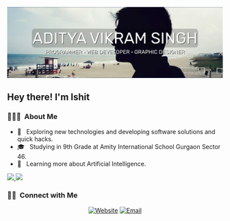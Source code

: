 <img src="https://raw.githubusercontent.com/AVS1508/AVS1508/master/assets/Aditya%20Vikram%20Singh%20Banner.png">

<h2> Hey there! I'm Ishit</h2>

<h3> 👨🏻‍💻 &nbsp;About Me </h3>

- 🤔 &nbsp; Exploring new technologies and developing software solutions and quick hacks.
- 🎓 &nbsp; Studying in 9th Grade at Amity International School Gurgaon Sector 46.
- 🌱 &nbsp; Learning more about Artificial Intelligence.

<a href="https://github.com/NotIshi28">
  <img height="180em" src="https://github-readme-stats.vercel.app/api?username=NotIshi28&theme=buefy&show_icons=true" />
  <img height="180em" src="https://github-readme-stats.vercel.app/api/top-langs/?username=NotIshi28&theme=buefy&layout=compact" />
</a>

<br/>

<h3> 🤝🏻 &nbsp;Connect with Me </h3>

<p align="center">
<a href="https://ishitrastogi.netlify.app"><img alt="Website" src="https://img.shields.io/badge/Website-www.ishitrastogi.netlify.app-blue?style=flat-square&logo=google-chrome"></a>
<a href="mailto:ishitrastogi@gmail.com"><img alt="Email" src="https://img.shields.io/badge/Email-ishitrastogi@gmail.com-blue?style=flat-square&logo=gmail"></a>
</p>
